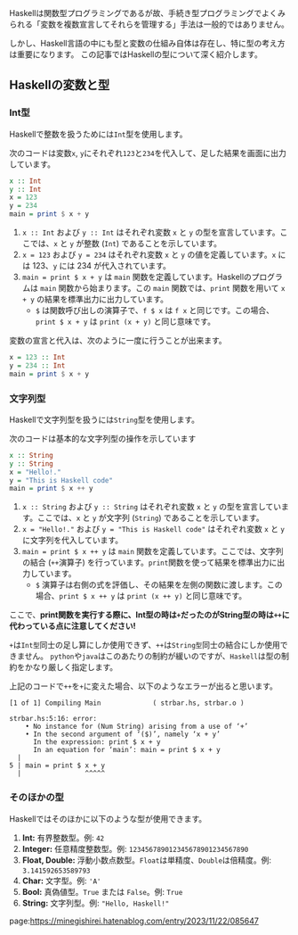 


Haskellは関数型プログラミングであるが故、手続き型プログラミングでよくみられる「変数を複数宣言してそれらを管理する」手法は一般的ではありません。

しかし、Haskell言語の中にも型と変数の仕組み自体は存在し、特に型の考え方は重要になります。
この記事ではHaskellの型について深く紹介します。


## Haskellの変数と型

### Int型

Haskellで整数を扱うためには`Int`型を使用します。

次のコードは変数`x`, `y`にそれぞれ`123`と`234`を代入して、足した結果を画面に出力しています。

```hs
x :: Int
y :: Int
x = 123
y = 234
main = print $ x + y
```

1.  `x :: Int` および `y :: Int` はそれぞれ変数 `x` と `y` の型を宣言しています。ここでは、`x` と `y` が整数 (`Int`) であることを示しています。
2.  `x = 123` および `y = 234` はそれぞれ変数 `x` と `y` の値を定義しています。`x` には 123、`y` には 234 が代入されています。
3.  `main = print $ x + y` は `main` 関数を定義しています。Haskellのプログラムは `main` 関数から始まります。この `main` 関数では、`print` 関数を用いて `x + y` の結果を標準出力に出力しています。
    * `$` は関数呼び出しの演算子で、`f $ x` は `f x` と同じです。この場合、`print $ x + y` は `print (x + y)` と同じ意味です。


変数の宣言と代入は、次のように一度に行うことが出来ます。

```hs
x = 123 :: Int
y = 234 :: Int
main = print $ x + y
```



### 文字列型

Haskellで文字列型を扱うには`String`型を使用します。

次のコードは基本的な文字列型の操作を示しています

```hs
x :: String
y :: String
x = "Hello!."
y = "This is Haskell code"
main = print $ x ++ y
```

1.  `x :: String` および `y :: String` はそれぞれ変数 `x` と `y` の型を宣言しています。ここでは、`x` と `y` が文字列 (`String`) であることを示しています。
2.  `x = "Hello!."` および `y = "This is Haskell code"` はそれぞれ変数 `x` と `y` に文字列を代入しています。
3.  `main = print $ x ++ y` は `main` 関数を定義しています。ここでは、文字列の結合 (`++`演算子) を行っています。`print`関数を使って結果を標準出力に出力しています。
    * `$` 演算子は右側の式を評価し、その結果を左側の関数に渡します。この場合、`print $ x ++ y` は `print (x ++ y)` と同じ意味です。

ここで、**print関数を実行する際に、Int型の時は`+`だったのがString型の時は`++`に代わっている点に注意してください!**

`+`は`Int型`同士の足し算にしか使用できず、`++`は`String型`同士の結合にしか使用できません。
`python`や`java`はこのあたりの制約が緩いのですが、`Haskell`は型の制約をかなり厳しく指定します。

上記のコードで`++`を`+`に変えた場合、以下のようなエラーが出ると思います。

```
[1 of 1] Compiling Main             ( strbar.hs, strbar.o )

strbar.hs:5:16: error:
    • No instance for (Num String) arising from a use of ‘+’
    • In the second argument of ‘($)’, namely ‘x + y’
      In the expression: print $ x + y
      In an equation for ‘main’: main = print $ x + y
  |
5 | main = print $ x + y
  |                ^^^^^
```


### そのほかの型

Haskellではそのほかに以下のような型が使用できます。

1.  **Int:**
    有界整数型。例: `42`
2.  **Integer:**
    任意精度整数型。例: `123456789012345678901234567890`
3.  **Float, Double:**
    浮動小数点数型。`Float`は単精度、`Double`は倍精度。例: `3.141592653589793`
4.  **Char:**
    文字型。例: `'A'`
5.  **Bool:**
    真偽値型。`True` または `False`。例: `True`
6.  **String:**
    文字列型。例: `"Hello, Haskell!"`









page:https://minegishirei.hatenablog.com/entry/2023/11/22/085647